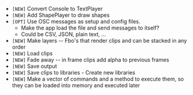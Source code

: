 - `[NEW]` Convert Console to TextPlayer
- `[NEW]`  Add ShapePlayer to draw shapes
- `[OPT]`  Use OSC messages as setup and config files.
  - Make the app load the file and send messages to itself?
  - Could be CSV, JSON, plain text, ...
- `[NEW]` Make layers -- Fbo's that render clips and can be stacked in any order
- `[NEW]` Load clips
- `[NEW]` Fade away -- in frame clips add alpha to previous frames
- `[NEW]` Save output
- `[NEW]` Save clips to libraries - Create new libraries
- `[NEW]` Make a vector of commands and a method to execute them, so they can be loaded into memory and executed later
